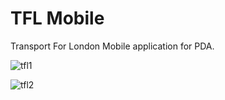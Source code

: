 # TFL Mobile
Transport For London Mobile application for PDA.

![tfl1](https://user-images.githubusercontent.com/19593367/212574580-7ac90a40-3122-43a1-93d3-538c4f1c8603.gif)



![tfl2](https://user-images.githubusercontent.com/19593367/212574837-fa812f0a-2595-41f6-b92d-edf3b838faa9.gif)
